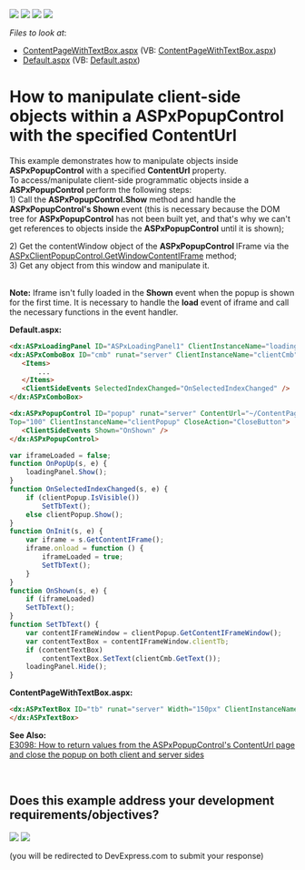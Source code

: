 <!-- default badges list -->
![](https://img.shields.io/endpoint?url=https://codecentral.devexpress.com/api/v1/VersionRange/128564743/11.2.10%2B)
[![](https://img.shields.io/badge/Open_in_DevExpress_Support_Center-FF7200?style=flat-square&logo=DevExpress&logoColor=white)](https://supportcenter.devexpress.com/ticket/details/E3928)
[![](https://img.shields.io/badge/📖_How_to_use_DevExpress_Examples-e9f6fc?style=flat-square)](https://docs.devexpress.com/GeneralInformation/403183)
[![](https://img.shields.io/badge/💬_Leave_Feedback-feecdd?style=flat-square)](#does-this-example-address-your-development-requirementsobjectives)
<!-- default badges end -->
<!-- default file list -->
*Files to look at*:

* [ContentPageWithTextBox.aspx](./CS/WebSite/ContentPageWithTextBox.aspx) (VB: [ContentPageWithTextBox.aspx](./VB/WebSite/ContentPageWithTextBox.aspx))
* [Default.aspx](./CS/WebSite/Default.aspx) (VB: [Default.aspx](./VB/WebSite/Default.aspx))
<!-- default file list end -->
# How to manipulate client-side objects within a ASPxPopupControl with the specified ContentUrl


<p>This example demonstrates how to manipulate objects inside <strong>ASPxPopupControl</strong> with a specified <strong>ContentUrl</strong> property.<br> To access/manipulate client-side programmatic objects inside a <strong>ASPxPopupControl</strong> perform the following steps:<br>1) Call the <strong>ASPxPopupControl.Show</strong> method and handle the <strong>ASPxPopupControl's Shown </strong>event (this is necessary because the DOM tree for <strong>ASPxPopupControl</strong> has not been built yet, and that's why we can't get references to objects inside the <strong>ASPxPopupControl</strong> until it is shown); </p>
<p>2) Get the contentWindow object of the <strong>ASPxPopupControl </strong>IFrame via the <a href="http://documentation.devexpress.com/#AspNet/DevExpressWebASPxPopupControlScriptsASPxClientPopupControl_GetWindowContentIFrametopic"><u>ASPxClientPopupControl.GetWindowContentIFrame</u></a> method;<br> 3) Get any object from this window and manipulate it.<br><br></p>
<p><strong>Note:</strong> Iframe isn't fully loaded in the <strong>Shown</strong> event when the popup is shown for the first time. It is necessary to handle the <strong>load</strong> event of iframe and call the necessary functions in the event handler.</p>
<p><strong>Default.aspx:</strong></p>


```aspx
<dx:ASPxLoadingPanel ID="ASPxLoadingPanel1" ClientInstanceName="loadingPanel" Modal="true" runat="server"></dx:ASPxLoadingPanel>
<dx:ASPxComboBox ID="cmb" runat="server" ClientInstanceName="clientCmb">
   <Items>
       ...
   </Items>
   <ClientSideEvents SelectedIndexChanged="OnSelectedIndexChanged" />
</dx:ASPxComboBox>

<dx:ASPxPopupControl ID="popup" runat="server" ContentUrl="~/ContentPageWithTextBox.aspx"
Top="100" ClientInstanceName="clientPopup" CloseAction="CloseButton">
   <ClientSideEvents Shown="OnShown" />
</dx:ASPxPopupControl> 

```




```js
var iframeLoaded = false;
function OnPopUp(s, e) {
	loadingPanel.Show();
}
function OnSelectedIndexChanged(s, e) {
	if (clientPopup.IsVisible())
		SetTbText();
	else clientPopup.Show();
}
function OnInit(s, e) {
	var iframe = s.GetContentIFrame();
	iframe.onload = function () {
		iframeLoaded = true;
		SetTbText();
	}
}
function OnShown(s, e) {
	if (iframeLoaded)
	SetTbText();
}
function SetTbText() {
	var contentIFrameWindow = clientPopup.GetContentIFrameWindow();
	var contentTextBox = contentIFrameWindow.clientTb;
	if (contentTextBox)
		contentTextBox.SetText(clientCmb.GetText());
	loadingPanel.Hide();
}
```


<p><strong>ContentPageWithTextBox.aspx:<br> </strong></p>


```aspx
<dx:ASPxTextBox ID="tb" runat="server" Width="150px" ClientInstanceName="clientTb">
</dx:ASPxTextBox>

```


<p><strong>See Also:</strong><br> <a href="https://www.devexpress.com/Support/Center/p/E3098">E3098: How to return values from the ASPxPopupControl's ContentUrl page and close the popup on both client and server sides </a></p>

<br/>


<!-- feedback -->
## Does this example address your development requirements/objectives?

[<img src="https://www.devexpress.com/support/examples/i/yes-button.svg"/>](https://www.devexpress.com/support/examples/survey.xml?utm_source=github&utm_campaign=asp-net-web-forms-popup-control-manage-objects-within-content-page&~~~was_helpful=yes) [<img src="https://www.devexpress.com/support/examples/i/no-button.svg"/>](https://www.devexpress.com/support/examples/survey.xml?utm_source=github&utm_campaign=asp-net-web-forms-popup-control-manage-objects-within-content-page&~~~was_helpful=no)

(you will be redirected to DevExpress.com to submit your response)
<!-- feedback end -->
